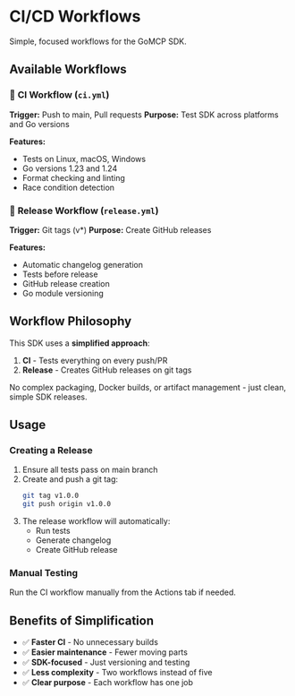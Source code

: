 # CI/CD Workflows

Simple, focused workflows for the GoMCP SDK.

## Available Workflows

### 🔄 **CI Workflow** (`ci.yml`)
**Trigger:** Push to main, Pull requests
**Purpose:** Test SDK across platforms and Go versions

**Features:**
- Tests on Linux, macOS, Windows
- Go versions 1.23 and 1.24
- Format checking and linting
- Race condition detection

### 🚀 **Release Workflow** (`release.yml`)
**Trigger:** Git tags (v*)
**Purpose:** Create GitHub releases

**Features:**
- Automatic changelog generation  
- Tests before release
- GitHub release creation
- Go module versioning

## Workflow Philosophy

This SDK uses a **simplified approach**:

1. **CI** - Tests everything on every push/PR
2. **Release** - Creates GitHub releases on git tags

No complex packaging, Docker builds, or artifact management - just clean, simple SDK releases.

## Usage

### Creating a Release

1. Ensure all tests pass on main branch
2. Create and push a git tag:
   ```bash
   git tag v1.0.0
   git push origin v1.0.0
   ```
3. The release workflow will automatically:
   - Run tests
   - Generate changelog
   - Create GitHub release

### Manual Testing

Run the CI workflow manually from the Actions tab if needed.

## Benefits of Simplification

- ✅ **Faster CI** - No unnecessary builds
- ✅ **Easier maintenance** - Fewer moving parts  
- ✅ **SDK-focused** - Just versioning and testing
- ✅ **Less complexity** - Two workflows instead of five
- ✅ **Clear purpose** - Each workflow has one job